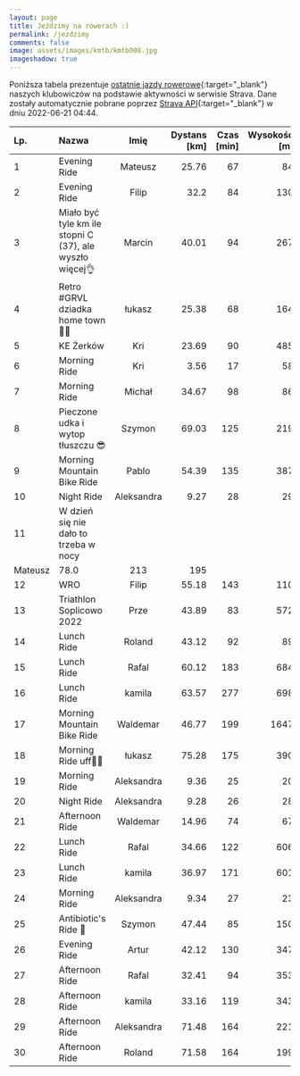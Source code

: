 ```yaml
---
layout: page
title: Jeździmy na rowerach :)
permalink: /jezdzimy
comments: false
image: assets/images/kmtb/kmtb008.jpg
imageshadow: true
---
```


Poniższa tabela prezentuje [ostatnie jazdy rowerowe](https://www.strava.com/clubs/336381){:target="_blank"} naszych klubowiczów na podstawie aktywności w serwisie Strava. Dane zostały automatycznie pobrane poprzez [Strava API](https://developers.strava.com/docs/reference/#api-Clubs-getClubActivitiesById){:target="_blank"} w dniu 2022-06-21 04:44.

Lp. | Nazwa | Imię | Dystans [km] | Czas [min] | Wysokość [m]
:--- | :--- | :---: | ---: | ---: | ---:
1|Evening Ride|Mateusz|25.76|67|84
2|Evening Ride|Filip|32.2|84|130
3|Miało być tyle km ile stopni C (37), ale wyszło więcej👌|Marcin|40.01|94|267
4|Retro #GRVL dziadka home town🚵🏤|łukasz|25.38|68|164
5|KE Żerków |Kri|23.69|90|485
6|Morning Ride|Kri|3.56|17|58
7|Morning Ride|Michał|34.67|98|86
8|Pieczone udka i wytop tłuszczu 😎|Szymon|69.03|125|219
9|Morning Mountain Bike Ride|Pablo|54.39|135|387
10|Night Ride|Aleksandra|9.27|28|29
11|W dzień się nie dało to trzeba w nocy 
|Mateusz|78.0|213|195
12|WRO|Filip|55.18|143|110
13|Triathlon Soplicowo 2022|Prze|43.89|83|572
14|Lunch Ride|Roland|43.12|92|89
15|Lunch Ride|Rafal|60.12|183|684
16|Lunch Ride|kamila|63.57|277|698
17|Morning Mountain Bike Ride|Waldemar|46.77|199|1647
18|Morning Ride uff🥤🚵|łukasz|75.28|175|390
19|Morning Ride|Aleksandra|9.36|25|20
20|Night Ride|Aleksandra|9.28|26|28
21|Afternoon Ride|Waldemar|14.96|74|67
22|Lunch Ride|Rafal|34.66|122|606
23|Lunch Ride|kamila|36.97|171|601
24|Morning Ride|Aleksandra|9.34|27|23
25|Antibiotic's Ride 🤪|Szymon|47.44|85|150
26|Evening Ride|Artur|42.12|130|347
27|Afternoon Ride|Rafal|32.41|94|353
28|Afternoon Ride|kamila|33.16|119|343
29|Afternoon Ride|Aleksandra|71.48|164|221
30|Afternoon Ride|Roland|71.58|164|199
